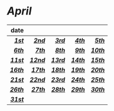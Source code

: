 # *April*
|**date**|||||
|---:|---:|---:|---:|---:|
[***1st***](./1st.md)|[***2nd***](./2nd.md)|[***3rd***](./3rd.md)|[***4th***](./4th.md)|[***5th***](./5th.md)|
[***6th***](./6th.md)|[***7th***](./7th.md)|[***8th***](./8th.md)|[***9th***](./9th.md)|[***10th***](./10th.md)|
[***11st***](./11st.md)|[***12nd***](./12nd.md)|[***13rd***](./13rd.md)|[***14th***](./14th.md)|[***15th***](./15th.md)|
[***16th***](./16th.md)|[***17th***](./17th.md)|[***18th***](./18th.md)|[***19th***](./19th.md)|[***20th***](./20th.md)|
[***21st***](./21st.md)|[***22nd***](./22nd.md)|[***23rd***](./23rd.md)|[***24th***](./24th.md)|[***25th***](./25th.md)|
[***26th***](./26th.md)|[***27th***](./27th.md)|[***28th***](./28th.md)|[***29th***](./29th.md)|[***30th***](./30th.md)|
[***31st***](./31st.md)|||||